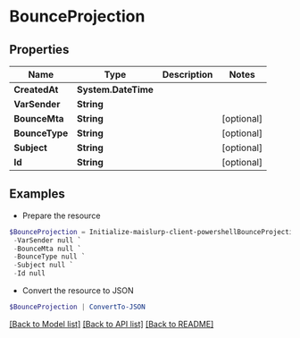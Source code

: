 # BounceProjection
## Properties

Name | Type | Description | Notes
------------ | ------------- | ------------- | -------------
**CreatedAt** | **System.DateTime** |  | 
**VarSender** | **String** |  | 
**BounceMta** | **String** |  | [optional] 
**BounceType** | **String** |  | [optional] 
**Subject** | **String** |  | [optional] 
**Id** | **String** |  | [optional] 

## Examples

- Prepare the resource
```powershell
$BounceProjection = Initialize-maislurp-client-powershellBounceProjection  -CreatedAt null `
 -VarSender null `
 -BounceMta null `
 -BounceType null `
 -Subject null `
 -Id null
```

- Convert the resource to JSON
```powershell
$BounceProjection | ConvertTo-JSON
```

[[Back to Model list]](../README#documentation-for-models) [[Back to API list]](../README#documentation-for-api-endpoints) [[Back to README]](../README)

